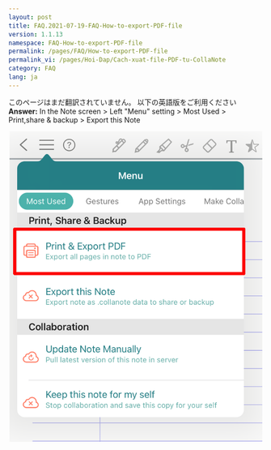 ```yaml
---
layout: post
title: FAQ.2021-07-19-FAQ-How-to-export-PDF-file
version: 1.1.13
namespace: FAQ-How-to-export-PDF-file
permalink: /pages/FAQ/How-to-export-PDF-file
permalink_vi: /pages/Hoi-Dap/Cach-xuat-file-PDF-tu-CollaNote
category: FAQ
lang: ja
---
```


このページはまだ翻訳されていません。 以下の英語版をご利用ください  
**Answer:** In the Note screen > Left "Menu" setting > Most Used > Print,share & backup > Export this Note  
<p align="center"> <img width="500" src="https://raw.githubusercontent.com/collanotewiki/collanotewiki.github.io/main/images/FAQimage/exportPDF.PNG" alt="picture export-PDF"> </p>
